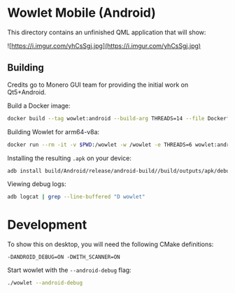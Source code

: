 # Wowlet Mobile (Android)

This directory contains an unfinished QML application that will show:

![https://i.imgur.com/yhCsSgj.jpg](https://i.imgur.com/yhCsSgj.jpg)

## Building

Credits go to Monero GUI team for providing the initial work on Qt5+Android.

Build a Docker image:

```bash
docker build --tag wowlet:android --build-arg THREADS=14 --file Dockerfile.android .
```

Building Wowlet for arm64-v8a:

```Bash
docker run --rm -it -v $PWD:/wowlet -w /wowlet -e THREADS=6 wowlet:android
```

Installing the resulting `.apk` on your device:

```bash
adb install build/Android/release/android-build//build/outputs/apk/debug/android-build-debug.apk
```

Viewing debug logs:

```bash
adb logcat | grep --line-buffered "D wowlet"
```

# Development

To show this on desktop, you will need the following CMake definitions:

`-DANDROID_DEBUG=ON -DWITH_SCANNER=ON`

Start wowlet with the `--android-debug` flag:

```bash
./wowlet --android-debug
```
